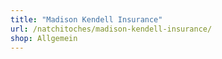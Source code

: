 ```yaml
---
title: "Madison Kendell Insurance"
url: /natchitoches/madison-kendell-insurance/
shop: Allgemein
---
```

